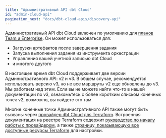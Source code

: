 ```yaml
---
title: "Административный API dbt Cloud"
id: "admin-cloud-api"
pagination_next: "docs/dbt-cloud-apis/discovery-api"
---
```


Административный API dbt Cloud включен по умолчанию для [планов Team и Enterprise](https://www.getdbt.com/pricing/). Он может использоваться для:

- Загрузки артефактов после завершения задания
- Запуска выполнения задания из инструмента оркестрации
- Управления вашей учетной записью dbt Cloud
- и многого другого

В настоящее время dbt Cloud поддерживает две версии Административного API: v2 и v3. В общем случае, рекомендуется использовать версию v3, но не все маршруты v2 еще обновлены до v3. Мы работаем над этим. Если вы не можете найти что-то в нашей документации по v3, ознакомьтесь с более коротким списком конечных точек v2, возможно, вы найдете это там.

Многие конечные точки Административного API также могут быть вызваны через [провайдер dbt Cloud для Terraform](https://registry.terraform.io/providers/dbt-labs/dbtcloud/latest). Встроенная документация на реестре Terraform содержит [руководство по началу работы с провайдером](https://registry.terraform.io/providers/dbt-labs/dbtcloud/latest/docs/guides/1_getting_started), а также [страницу, показывающую все доступные ресурсы Terraform](https://registry.terraform.io/providers/dbt-labs/dbtcloud/latest/docs/guides/99_list_resources) для настройки.

<div className="grid--2-col">

<Card
    title="API v2"
    body="Наша устаревшая версия API с ограниченными конечными точками и функциями. Содержит информацию, недоступную в v3."
link="/dbt-cloud/api-v2"
    icon="pencil-paper"/>

<Card
    title="API v3"
    body="Наша последняя версия API с новыми конечными точками и функциями."
link="/dbt-cloud/api-v3"
    icon="pencil-paper"/>

<div className="card-container">
 <Card
    title="Провайдер dbt Cloud для Terraform"
    link="https://registry.terraform.io/providers/dbt-labs/dbtcloud/latest"
    body="Провайдер Terraform, поддерживаемый dbt Labs, который может использоваться для управления учетной записью dbt Cloud."
    icon="pencil-paper"/>
    <a href="https://registry.terraform.io/providers/dbt-labs/dbtcloud/latest"
    className="external-link"      
    target="_blank"
    rel="noopener noreferrer">
    <Icon name='fa-external-link' />
  </a>
</div>
    
</div>